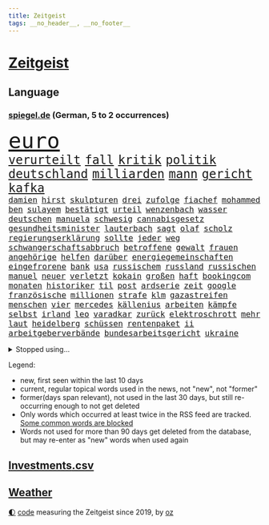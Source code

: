 ```yaml
---
title: Zeitgeist
tags: __no_header__, __no_footer__
---
```


# [Zeitgeist](https://oliz.io/zeitgeist/)

## Language

<h3><a href="https://www.spiegel.de" target="_blank">spiegel.de</a> (German, 5 to 2 occurrences)</h3>
<p style="font-family:monospace">
<span style="font-size:32pt"><a href="news_links.html#euro" class="current">euro</a></span>
<br>
<span style="font-size:18pt"><a href="news_links.html#verurteilt" class="current">verurteilt</a></span>
<span style="font-size:18pt"><a href="news_links.html#fall" class="current">fall</a></span>
<span style="font-size:18pt"><a href="news_links.html#kritik" class="current">kritik</a></span>
<span style="font-size:18pt"><a href="news_links.html#politik" class="current">politik</a></span>
<span style="font-size:18pt"><a href="news_links.html#deutschland" class="current">deutschland</a></span>
<span style="font-size:18pt"><a href="news_links.html#milliarden" class="current">milliarden</a></span>
<span style="font-size:18pt"><a href="news_links.html#mann" class="current">mann</a></span>
<span style="font-size:18pt"><a href="news_links.html#gericht" class="current">gericht</a></span>
<span style="font-size:18pt"><a href="news_links.html#kafka" class="new">kafka</a></span>
<br>
<span style="font-size:12pt"><a href="news_links.html#damien" class="new">damien</a></span>
<span style="font-size:12pt"><a href="news_links.html#hirst" class="new">hirst</a></span>
<span style="font-size:12pt"><a href="news_links.html#skulpturen" class="new">skulpturen</a></span>
<span style="font-size:12pt"><a href="news_links.html#drei" class="current">drei</a></span>
<span style="font-size:12pt"><a href="news_links.html#zufolge" class="current">zufolge</a></span>
<span style="font-size:12pt"><a href="news_links.html#fiachef" class="new">fiachef</a></span>
<span style="font-size:12pt"><a href="news_links.html#mohammed" class="current">mohammed</a></span>
<span style="font-size:12pt"><a href="news_links.html#ben" class="current">ben</a></span>
<span style="font-size:12pt"><a href="news_links.html#sulayem" class="current">sulayem</a></span>
<span style="font-size:12pt"><a href="news_links.html#bestätigt" class="current">bestätigt</a></span>
<span style="font-size:12pt"><a href="news_links.html#urteil" class="current">urteil</a></span>
<span style="font-size:12pt"><a href="news_links.html#wenzenbach" class="new">wenzenbach</a></span>
<span style="font-size:12pt"><a href="news_links.html#wasser" class="current">wasser</a></span>
<span style="font-size:12pt"><a href="news_links.html#deutschen" class="current">deutschen</a></span>
<span style="font-size:12pt"><a href="news_links.html#manuela" class="current">manuela</a></span>
<span style="font-size:12pt"><a href="news_links.html#schwesig" class="current">schwesig</a></span>
<span style="font-size:12pt"><a href="news_links.html#cannabisgesetz" class="current">cannabisgesetz</a></span>
<span style="font-size:12pt"><a href="news_links.html#gesundheitsminister" class="current">gesundheitsminister</a></span>
<span style="font-size:12pt"><a href="news_links.html#lauterbach" class="current">lauterbach</a></span>
<span style="font-size:12pt"><a href="news_links.html#sagt" class="current">sagt</a></span>
<span style="font-size:12pt"><a href="news_links.html#olaf" class="current">olaf</a></span>
<span style="font-size:12pt"><a href="news_links.html#scholz" class="current">scholz</a></span>
<span style="font-size:12pt"><a href="news_links.html#regierungserklärung" class="current">regierungserklärung</a></span>
<span style="font-size:12pt"><a href="news_links.html#sollte" class="current">sollte</a></span>
<span style="font-size:12pt"><a href="news_links.html#jeder" class="current">jeder</a></span>
<span style="font-size:12pt"><a href="news_links.html#weg" class="current">weg</a></span>
<span style="font-size:12pt"><a href="news_links.html#schwangerschaftsabbruch" class="new">schwangerschaftsabbruch</a></span>
<span style="font-size:12pt"><a href="news_links.html#betroffene" class="current">betroffene</a></span>
<span style="font-size:12pt"><a href="news_links.html#gewalt" class="current">gewalt</a></span>
<span style="font-size:12pt"><a href="news_links.html#frauen" class="current">frauen</a></span>
<span style="font-size:12pt"><a href="news_links.html#angehörige" class="current">angehörige</a></span>
<span style="font-size:12pt"><a href="news_links.html#helfen" class="current">helfen</a></span>
<span style="font-size:12pt"><a href="news_links.html#darüber" class="current">darüber</a></span>
<span style="font-size:12pt"><a href="news_links.html#energiegemeinschaften" class="new">energiegemeinschaften</a></span>
<span style="font-size:12pt"><a href="news_links.html#eingefrorene" class="new">eingefrorene</a></span>
<span style="font-size:12pt"><a href="news_links.html#bank" class="current">bank</a></span>
<span style="font-size:12pt"><a href="news_links.html#usa" class="current">usa</a></span>
<span style="font-size:12pt"><a href="news_links.html#russischem" class="current">russischem</a></span>
<span style="font-size:12pt"><a href="news_links.html#russland" class="current">russland</a></span>
<span style="font-size:12pt"><a href="news_links.html#russischen" class="current">russischen</a></span>
<span style="font-size:12pt"><a href="news_links.html#manuel" class="current">manuel</a></span>
<span style="font-size:12pt"><a href="news_links.html#neuer" class="current">neuer</a></span>
<span style="font-size:12pt"><a href="news_links.html#verletzt" class="current">verletzt</a></span>
<span style="font-size:12pt"><a href="news_links.html#kokain" class="current">kokain</a></span>
<span style="font-size:12pt"><a href="news_links.html#großen" class="current">großen</a></span>
<span style="font-size:12pt"><a href="news_links.html#haft" class="current">haft</a></span>
<span style="font-size:12pt"><a href="news_links.html#bookingcom" class="new">bookingcom</a></span>
<span style="font-size:12pt"><a href="news_links.html#monaten" class="current">monaten</a></span>
<span style="font-size:12pt"><a href="news_links.html#historiker" class="current">historiker</a></span>
<span style="font-size:12pt"><a href="news_links.html#til" class="current">til</a></span>
<span style="font-size:12pt"><a href="news_links.html#post" class="current">post</a></span>
<span style="font-size:12pt"><a href="news_links.html#ardserie" class="current">ardserie</a></span>
<span style="font-size:12pt"><a href="news_links.html#zeit" class="current">zeit</a></span>
<span style="font-size:12pt"><a href="news_links.html#google" class="current">google</a></span>
<span style="font-size:12pt"><a href="news_links.html#französische" class="current">französische</a></span>
<span style="font-size:12pt"><a href="news_links.html#millionen" class="current">millionen</a></span>
<span style="font-size:12pt"><a href="news_links.html#strafe" class="current">strafe</a></span>
<span style="font-size:12pt"><a href="news_links.html#klm" class="new">klm</a></span>
<span style="font-size:12pt"><a href="news_links.html#gazastreifen" class="current">gazastreifen</a></span>
<span style="font-size:12pt"><a href="news_links.html#menschen" class="current">menschen</a></span>
<span style="font-size:12pt"><a href="news_links.html#vier" class="current">vier</a></span>
<span style="font-size:12pt"><a href="news_links.html#mercedes" class="current">mercedes</a></span>
<span style="font-size:12pt"><a href="news_links.html#källenius" class="new">källenius</a></span>
<span style="font-size:12pt"><a href="news_links.html#arbeiten" class="current">arbeiten</a></span>
<span style="font-size:12pt"><a href="news_links.html#kämpfe" class="current">kämpfe</a></span>
<span style="font-size:12pt"><a href="news_links.html#selbst" class="current">selbst</a></span>
<span style="font-size:12pt"><a href="news_links.html#irland" class="current">irland</a></span>
<span style="font-size:12pt"><a href="news_links.html#leo" class="current">leo</a></span>
<span style="font-size:12pt"><a href="news_links.html#varadkar" class="new">varadkar</a></span>
<span style="font-size:12pt"><a href="news_links.html#zurück" class="current">zurück</a></span>
<span style="font-size:12pt"><a href="news_links.html#elektroschrott" class="new">elektroschrott</a></span>
<span style="font-size:12pt"><a href="news_links.html#mehr" class="current">mehr</a></span>
<span style="font-size:12pt"><a href="news_links.html#laut" class="current">laut</a></span>
<span style="font-size:12pt"><a href="news_links.html#heidelberg" class="current">heidelberg</a></span>
<span style="font-size:12pt"><a href="news_links.html#schüssen" class="current">schüssen</a></span>
<span style="font-size:12pt"><a href="news_links.html#rentenpaket" class="current">rentenpaket</a></span>
<span style="font-size:12pt"><a href="news_links.html#ii" class="current">ii</a></span>
<span style="font-size:12pt"><a href="news_links.html#arbeitgeberverbände" class="new">arbeitgeberverbände</a></span>
<span style="font-size:12pt"><a href="news_links.html#bundesarbeitsgericht" class="current">bundesarbeitsgericht</a></span>
<span style="font-size:12pt"><a href="news_links.html#ukraine" class="current">ukraine</a></span>
</p>
<details>
<summary>Stopped using...</summary>
<p class="former" style="font-size:12pt">
turnier(1245) vergeblich(1245) enorm(1244) fdpchef(1244) la(1244) sachsenanhalt(1244) entdeckung(1243) walter(1243) wirkte(1243) äußern(1243) hinterlassen(1242) twitter(1242) 150(1241) krank(1241) van(1241) verluste(1241) blickt(1240) fbi(1240) fischer(1240) registriert(1240) trend(1240) werder(1240) begleitet(1239) fanden(1239) pariser(1239) scheiterte(1239) solle(1239) usaußenminister(1239) ausländische(1238) entdeckte(1238) hinweisen(1238) jahrzehnte(1238) möglicher(1238) beteiligten(1237) infrage(1237) leid(1237) richterin(1237) anlass(1236) depressionen(1236) einstieg(1236) künftigen(1236) meldete(1236) verschiebt(1236) versprach(1236) wünschen(1236) 27(1235) ausfallen(1235) dementiert(1235) eindruck(1235) eng(1235) getrennt(1235) obama(1235) senken(1235) gastgeber(1234) siegte(1234) tötung(1234) bestreitet(1233) historische(1233) kostet(1233) lust(1233) standen(1233) verlierer(1233) überlebte(1233) mörder(1232) zahlung(1232) 1500(1231) folgte(1231) philipp(1231) springt(1231) kämpfer(1230) schottland(1230) befreien(1229) enthüllt(1229) großbritanniens(1229) leitet(1229) verhindert(1229) warschau(1229) band(1227) ausmaß(1226) gekauft(1224) italienischen(1224) drastischen(1223) pflanzen(1223) gesetze(1222) verfehlt(1222) spenden(1221) landete(1220) gouverneur(1219) tiefen(1217) projekte(1215) gelandet(1213) erschießt(1211) insolvenz(1209) bangen(1207) rang(1206) karten(1205) abhängig(1203) erhöhung(1202) niedrig(1201) empfangen(1193) grüner(1190) herausforderungen(1190) rache(1182) blinken(1176) leiter(1162) öffnet(1132) vormarsch(1114) josef(1100) banken(1038) abgegeben(1017) müll(1000) volk(981) 72(967) zugestimmt(953) vegas(947) fluten(943) zerstörten(943) kollision(940) beeinträchtigt(939) unterdrückung(936) kuriose(933) kameras(932) befürwortet(930) börsen(916) teure(914) king(909) tiger(896) ice(871) krankenkassen(868) oppositionsführer(861) beliebt(848) härte(847) gewaltsamen(831) tradition(822) sank(814) texte(810) brennt(809) möchten(807) ukrainer(806) lemke(783) steffi(783) expremier(769) filmemacher(764) afrikanischen(757) verspätungen(739) gestärkt(729) stabil(729) ankommt(723) riskant(720) hochschule(711) kriegsbeginn(711) lohn(700) starkes(700) fußballerinnen(697) gewerkschaften(695) kalt(693) jack(681) recherchen(664) verhängnis(664) konzerte(658) steuerhinterziehung(658) 2026(652) grünenpolitikerin(648) sinne(643) libanon(642) bedarf(641) bedrohte(640) tiefer(636) irans(633) gegenzug(621) neustart(620) erntet(614) jemals(611) kämpferisch(602) erdbeben(600) ähnlichen(597) angespannt(590) chinesen(585) antony(583) durchs(573) hetze(573) schlimmeres(572) raten(570) 89(565) hoffnungsträger(564) heikle(563) atlantik(541) zutritt(541) dunkle(539) nationaltrainer(528) angreifen(523) hit(512) zweifeln(508) kocht(503) indonesien(500) rückstand(497) taucher(496) nächtlichen(486) todesstrafe(484) familienministerin(478) paus(478) beschert(475) gleise(472) ig(472) metall(472) bewirken(471) düster(470) umso(470) kampfjets(469) verbrenner(466) wechselte(462) hauses(453) wein(453) überprüfen(453) beunruhigt(451) fotograf(451) abschiebungen(449) flogen(447) leblos(439) kieler(435) pedro(435) praxis(435) rammt(435) sprint(433) überstanden(433) lockt(427) viertagewoche(425) solcher(423) lebensgefahr(418) zufällig(417) hilfsorganisation(416) fassen(415) herstellers(413) özdemir(413) bad(411) sorgten(409) profifußball(407) verdächtigt(406) wasserstoff(406) übers(406) flaschen(403) fahrbahn(402) marode(402) autofahren(400) chatbot(400) niederländischen(397) metropolen(396) jubelt(393) 5000(389) highlight(388) uefa(384) sondervermögen(383) insekten(381) 51(378) wahlsieger(374) dicht(373) instituts(371) wütenden(369) entschlossen(368) grafiken(368) wurzeln(366) beigetragen(363) glücklicher(361) ausweitung(359) geklaut(359) zukünftig(356) 40jähriger(353) kindergrundsicherung(353) bezieht(343) erfolgen(343) wanderer(340) bahnreisende(339) genaue(338) sommerspielen(338) kleinkind(337) pool(337) glas(332) imran(330) khan(330) basketballer(323) kosovo(320) gemälde(319) staatsbürger(318) bar(315) lina(314) beine(308) sang(308) auffällig(307) optimismus(304) seniorin(304) diebstahl(303) rezepte(303) belgische(301) gästen(300) imperium(300) formuliert(299) supreme(296) ifo(295) südkoreas(293) etablierten(292) evakuierung(292) außenseiter(290) nachbesserungen(290) branchenverband(288) militante(287) institute(286) schönsten(286) raisi(284) absurd(283) kalifornischen(283) kredite(283) massen(283) brad(282) alben(278) kalender(278) erdrutsch(275) entgehen(273) epstein(273) jeffrey(273) mobilität(273) verweis(272) drastische(271) kaputte(270) unfallort(269) luftangriffen(268) sächsischen(267) helden(266) politologe(264) gabriel(263) jina(261) mahsa(261) unterschied(260) berechnungen(257) verrückt(256) lindemann(255) spotify(254) rampenlicht(253) bunter(251) durchgreifen(248) gespült(247) aiwanger(246) hubert(246) flieger(244) systeme(244) klagten(243) nations(243) quellen(243) unwahrheiten(242) verteuern(242) beeinträchtigungen(240) händen(238) randale(238) selbstoptimierung(238) weltmeisterschaft(237) zutaten(236) afdpolitiker(235) bolsonaro(233) jair(233) 36(232) eauto(232) neubrandenburg(232) sauna(229) verdankt(229) verkehrswende(227) sicheren(225) aufatmen(224) thrones(224) zweitgrößten(224) cdugeneralsekretär(222) football(222) gerichtsverfahren(221) palästinensische(221) bob(220) geglückt(216) erahnen(213) entkam(212) flüchtet(212) sozialleistungen(212) überweisen(212) parlamentswahl(210) südkoreanische(210) 51jährige(209) ergebnissen(208) anlage(206) unwohlsein(206) wahlkreis(206) libyschen(205) lady(203) militärhilfe(203) abgeschnitten(201) interessant(200) kipppunkt(200) metern(200) kapitol(198) schrecklichen(198) überqueren(198) prägen(194) trendwende(193) asylsuchende(192) jüdisches(192) ratingagentur(192) dauerte(191) hausarrest(191) eigentor(190) ermordeten(190) rassismusvorwürfe(190) schild(190) säugling(190) vorgesetzte(190) konsequent(189) stieß(189) tankstelle(188) betrag(187) heimwm(187) 53(185) franziska(184) roter(184) hansgeorg(183) maaßen(183) 03(182) tabellenspitze(182) ansage(181) gewinner(181) nachteile(181) exfreundin(180) ferne(179) eiffelturm(178) elektroauto(177) onkel(176) verübt(176) disziplin(175) sigmar(175) starkgemacht(174) total(172) unabhängig(172) gewässern(171) verfahrens(171) dokumentarfilm(170) gleicht(170) heutzutage(170) attentäter(168) umfragetief(168) auftritte(167) kanal(166) atomkraftwerke(165) morgenstunden(165) versinkt(165) bars(164) lieferwagen(164) zurückhaltend(164) bezahlbare(163) irrsinn(163) lebende(163) bezug(162) erinnerungskultur(162) meldung(162) 12000(161) ausgangssperre(161) wankt(161) chile(160) manila(160) erstaunliche(159) massenproteste(159) gebohrt(158) linkenpolitiker(158) spätsommer(158) 133(157) gearbeitet(157) klarer(157) verheiratet(157) jean(156) turner(156) 1981(155) mitmenschen(155) time(155) sechsjähriger(154) absoluten(153) verdrängt(153) rekordzahl(152) antisemitischer(151) ebay(151) geiselnehmer(149) militäroffensive(149) angehende(148) bahnsteig(148) israelischer(148) erkältung(146) tabellenkeller(146) untermauert(146) zugesagt(146) fallende(145) uskongress(145) continental(144) hinterlässt(144) historikerin(144) seitenlinie(144) blätter(142) irische(142) pflegekräfte(142) populären(142) bowl(141) hackerangriff(141) lenkt(141) liefen(141) würgen(141) brandstifter(140) neuerung(140) euebene(139) juristen(139) knappen(139) nassen(139) nflstar(139) differenzen(138) echter(137) geschleudert(137) besorgen(136) husten(136) schienennetz(136) mächtiger(135) goetheinstitut(134) attentat(133) delfine(133) ratlos(132) repräsentantenhaus(132) first(130) antje(129) bestätigte(129) bundesligapartie(129) doha(129) genötigt(129) vielfältig(129) wachsender(129) woods(129) awdijiwka(128) hamasanführer(128) tränengas(128) garmischpartenkirchen(127) gekapert(127) rechtsextrem(127) perspektiven(126) verantwortliche(126) achtzigerjahre(125) spender(125) hakt(124) prangern(124) wars(124) zweiprozentziel(124) beteuert(123) großzügigen(123) zugunsten(123) vernichten(122) bo(121) gestohlene(121) israelisches(121) abschiebestopp(120) messungen(120) schwaben(120) zerstörungen(120) besitzerin(119) steuerte(119) gebraucht(118) lewandowski(118) zärtlichkeit(118) etablieren(116) luftangriff(116) umgebaut(116) begibt(115) rückgängig(115) tunnelsystem(115) agrarminister(114) einführung(114) erkannt(114) abschiebung(113) tabellenplatz(113) armeechef(112) autobiografie(112) nordrheinwestfälischen(112) anklagen(111) perry(111) voranbringen(110) barbara(109) ampelpartner(108) autonomiebehörde(108) crown(108) bewirkt(107) oberhalb(107) uskampfjets(107) arbeitsrecht(106) feststehen(106) gegentore(106) kriegstüchtig(106) siedler(106) identitäre(105) spendet(105) halbmond(104) hamasmassaker(104) stationieren(103) ukrainehilfe(103) militärhilfen(102) rechtliche(101) kadewe(100) kurios(100) nürnberger(100) erfahrung(99) fortuna(99) zweistaatenlösung(99) beendete(98) dylan(98) gesetzesänderung(98) britisches(97) erkämpfte(97) gratis(97) heilsam(97) vorlagen(97) zündende(97) munitionslieferungen(96) wachsamkeit(96) mitgliederbefragung(95) natomitgliedschaft(95) grammy(94) karneval(94) rechtlich(94) extras(93) religiöser(93) vorjahren(93) brandbrief(92) favoritin(92) schuldenregeln(92) startversuch(91) definition(90) mängeln(90) aires(89) buenos(89) entschädigungen(89) lebensumstände(89) lugner(89) opernball(89) rettungssanitäter(89) ruandaabschiebungen(89) tatorten(89) vernebeln(89) zweck(89) imessage(88) schnappte(88) vereine(88) bernd(87) fantastisch(87) islamische(87) point(87) silvester(87) yahya(87) atomare(86) gigabyte(86) mercosurabkommen(86) rechtsextremistische(86) suchten(86) tiefpunkt(86) eupolitiker(85) fehle(85) klinsmann(85) skigebiet(85) ungeschlagen(85) regionalbahn(84) rekordsieger(84) bankenaufsicht(83) geert(83) insolventen(83) preuß(83) revolutionieren(83) trauen(83) wilders(83) zweikampf(83) ausverkauft(82) bauruinen(82) dialoge(82) erwartung(82) hochhäuser(82) kamele(82) netze(82) rathaus(82) regenwald(82) schädlinge(82) unbeschadet(82) vorbehalte(82) atemberaubend(81) autokonzern(81) braisazbouchet(81) ermordung(81) erwachsen(81) französinnen(81) fußballklub(81) nervige(81) profiteur(81) unangefochten(81) geiselbefreiung(80) hochdruck(80) israelbesuch(80) subtile(80) verlass(80) werkzeug(80) argentinischen(79) argument(79) kitsch(79) konzentration(79) käse(79) rentnerinnen(79) trägerrakete(79) berlinschöneberg(78) kirchenoberhaupt(78) oberverwaltungsgericht(78) schufa(78) 56(77) bändigen(77) lieferkettengesetzes(77) vorstellungen(77) gewohnten(76) händchen(76) militäroperationen(76) shishabranche(76) zettel(76) bauzeit(75) anhebung(74) chow(74) gefroren(74) göringeckardt(74) hongkonger(74) konsumiert(74) riesigen(74) stift(74) adieu(73) diensthandys(73) exaußenminister(73) knapper(73) liz(73) präsent(73) trauriger(73) ausgedacht(72) bemängelt(72) biathleten(72) biathletinnen(72) größe(72) handtaschen(72) justine(72) raschen(72) usdollar(72) 125(71) derartige(71) himalaya(71) jahrhundertfigur(71) natopartnern(71) skigebiete(71) strompreisen(71) studios(71) vorgerückt(71) gefrierpunkt(70) konservativer(70) montana(70) prominentesten(70) schulz(70) schwarm(70) tomaten(70) buckinghampalast(69) frontex(69) höheres(69) uneingeschränkt(69) aussetzung(68) dithmarschen(68) kräftige(68) repressionen(68) umut(68) weltcup(68) wiedergefunden(68) aufschub(67) billie(67) gerufen(67) italienerin(67) konstituiert(67) sehnen(67) selbstbedienung(67) winzigen(67) zirkel(67) zugfahrt(67) ebike(66) erschöpfte(66) fallstricke(66) festland(66) größtem(66) trio(66) überstehen(66) kreditwürdigkeit(65) poltert(65) schuldigen(65) topform(65) beigelegt(64) debbie(64) lebendig(64) sprengstoff(64) verfügt(64) vorsitz(64) wellinger(64) 60jähriger(63) damüls(63) heer(63) importe(63) spielabbruch(63) unipräsidentin(63) 28(62) bundestagsmandat(62) ermordete(62) fanproteste(62) korallenriff(62) luftalarm(62) oma(62) sechsstelligen(62) spdabgeordnete(62) verspätete(62) anzugreifen(61) fdpfraktionschef(61) mächtig(61) tödlichste(61) antidiskriminierungsbeauftragte(60) ataman(60) beißen(60) bonuszahlungen(60) ferda(60) geglaubt(60) petersdom(60) ausblick(59) elektronischen(59) kochbuchtipps(59) rechnungshof(59) designs(58) eingelenkt(58) exverfassungsschutzpräsidenten(58) küstenwächter(58) ac/dc(57) alkoholfrei(57) church(57) seuchen(57) verteidigungsfähigkeit(57) aufstockung(56) ballistische(56) dan(56) iranisches(56) köstlich(56) politstar(56) erledigt(55) genre(55) hausbesitzer(55) herzog(55) it's(55) niederrhein(55) rutscht(55) strafrechtlichen(55) vorliegt(55) 180(54) aktenaffäre(54) kauen(54) könige(54) shishatabak(54) ungeklärter(54) beau(53) buchtipps(53) knackte(53) funktionen(52) gemeindezentrum(52) militärbündnis(52) niedergelegt(52) rangiert(52) regionalmacht(52) schumacher(52) seeler(52) spiegelsportredaktion(52) teilwiederholung(52) weich(52) besuchten(51) effektiv(51) filmgeschichte(51) lawine(51) prag(51) saunen(51) selbstzerlegung(51) angelique(50) babypause(50) kerber(50) massenweise(50) neujahr(50) unsterblich(50) asylanträge(49) erledigen(49) kaufinteressenten(49) perfektes(49) pforzheim(49) spdvorsitzende(49) spiegelkorrespondentin(49) außenhandel(48) elfenbeinküste(48) landkarte(48) parlamentsausschuss(48) tanzte(48) winterkorn(48) aminis(47) gebrauch(47) mobile(47) äußersten(47) fehlentscheidung(46) 1980(45) abwarten(45) pleitewelle(45) aneinander(44) carlson(44) häuften(44) kultursenator(44) neujahrsempfang(44) rekordniveau(44) soziologin(44) tucker(44) darsteller(43) innsbruck(43) landtagen(43) miesen(43) terrorverdächtige(43) detonationen(42) ergriff(42) schult(42) südafrikas(42) 400000(41) elisabeth(41) hermès(41) niemals(41) sichtet(41) transfers(41) unistadt(41) valentinstag(41) anlässlich(40) japaner(40) liebling(40) mona(40) nachgegangen(40) nachkriegszeit(40) schmuggler(40) schützte(40) sonderermittler(40) wüten(40) bergsteiger(39) echsen(39) gesamtklassements(39) hitzfeld(39) isabel(39) ottmar(39) raubüberfälle(39) reptilien(39) schlaflose(39) südtirol(39) 1970(38) breivik(38) förderanträgen(38) handfester(38) isolationshaft(38) machtwort(38) märchenhafte(38) dreharbeiten(37) klamotten(37) priscilla(37) rot(37) störern(37) überraschen(37) afdpolitikern(36) arbeitsgericht(36) dfbkapitänin(36) wahlkampfrede(36) wilder(36) 52jährigen(35) einzel(35) fernhalten(35) gurken(35) hype(35) kochbücher(35) polizeibeamter(35) breiten(34) humboldtuniversität(34) neuerdings(34) schmetterling(34) wohnungsbaubranche(34) attal(33) baltimore(33) euaustritt(33) inspektionen(33) jahresanfang(33) michelle(33) etlicher(32) fanatiker(32) fusion(32) geeigneten(32) immobilienpreisen(32) mandat(32) platzten(32) anmelden(31) besuchern(31) brady(31) brennender(31) direkten(31) fulda(31) geistigen(31) kleinanzeigen(31) kraftlos(31) losgehen(31) magull(31) pascal(31) schusswaffen(31) topklubs(31) werteunion(31) 1700(30) afrikacup(30) aussortiert(30) migrationsgeschichte(30) notfallversorgung(30) office(30) unappetitlich(30) aktionskünstler(29) dnipro(29) escvorentscheid(29) kulturveranstaltungen(29) mutzke(29) pünktlich(29) things(29) unosicherheitsrats(29) weltberühmten(29) befragte(28) beharrt(28) davos(28) geantwortet(28) grammys(28) jackson(28) ten(28) tragisches(28) unkontrolliert(28) verbrannt(28) verzögerungen(28) wutausbruch(28) drehbuchautor(27) festgenommener(27) fünftgrößte(27) unternommen(27) zukünftige(27) drogenschmuggler(26) rechtsaußenpartei(26) rod(26) wahlkampfthema(26) baltischen(25) hur(25) paradies(25) szenario(25) zugbegleiterin(25) fantasien(24) größen(24) macher(24) nützen(24) sicherheitsrisiko(24) strömten(24) boll(23) edward(23) mahomes(23) protestwelle(23) zanken(23) 49ers(22) anonymer(22) gesetzesänderungen(22) horrorfilm(22) jagt(22) quarterbacks(22) sophie(22) 220000(21) angelina(21) deutschem(21) ergriffen(21) mühelos(21) unterrichtet(21) zentral(21) bronze(20) freizubekommen(20) lamar(20) massendemonstrationen(20) messias(20) metalldiebstahl(20) untergraben(20) fitness(19) harris(19) jaxa(19) kamala(19) malmö(19) nairobi(19) politikum(19) raumfahrtbehörde(19) ravens(19) abgesprochen(18) auswechseln(18) begegnet(18) grundlagen(18) intendant(18) zurückgeht(18) barley(17) fahndet(17) gustav(17) kadewegruppe(17) katarina(17) luxuskaufhäuser(17) rollende(17) sorgenkind(17) vertraute(17) gemeinsames(16) größerer(16) jurys(16) sondervermögens(16) statistikamt(16) datensammlung(15) fdpminister(15) sicherheitskonferenz(15) verfassungsschutzes(15) völkermordkonvention(15) wirtschaftsforscher(15) xinjiang(15) zwangsarbeit(15) abenteuerlichen(14) delaware(14) ehrgeiz(14) petzold(14) rechtlichen(14) schwimmwm(14) skipiste(14) swifts(14) tabellenzweiter(14) tennisbällen(14) videoclips(14) wellbrock(14) kampagnen(13) kindesmissbrauchs(13) parteimitglieder(13) annika(12) beliefert(12) gesichtern(12) jahrzehnts(12) kontinent(12) landschaft(12) mitgliedsländer(12) natenom(12) ostwestfalen(12) tee(12) biathlonwm(11) brennpunktschulen(11) festivalleitung(11) satellitenbilder(11) staffeln(11) startchancenprogramm(11)
</p>
</details>
<p>Legend:
<ul>
<li><span class="new">new</span>, first seen within the last 10 days</li>
<li><span class="current">current</span>, regular topical words used in the news, not "new", not "former"</li>
<li><span class="former">former(days span relevant)</span>, not used in the last 30 days, but still re-occurring enough to not get deleted</li>
<li>Only words which occurred at least twice in the RSS feed are tracked. <a href="language/filters.py">Some common words are blocked</a></li>
<li>Words not used for more than 90 days get deleted from the database, but may re-enter as "new" words when used again</li>
</ul>
</p>

## [Investments](investments.html)[.csv](investments.csv)

## [Weather](weather.html)

<footer>
<a href="javascript:toggleTheme()" class="nav">🌓</a>
<a href="https://github.com/ooz/zeitgeist">code</a> measuring the Zeitgeist since 2019, by <a href="https://oliz.io">oz</a>
</footer>

